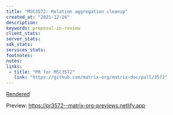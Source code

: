 ```yaml
---
title: "MSC3572: Relation aggregation cleanup"
created_at: "2021-12-16"
description:
keywords: proposal-in-review
client_stats:
server_stats:
sdk_stats:
services_stats:
footnotes:
notes:
links:
 - title: "PR for MSC3572"
   link: "https://github.com/matrix-org/matrix-doc/pull/3572"
---
```

[Rendered](https://github.com/matrix-org/matrix-doc/blob/aggregation-cleanup/proposals/3572-aggregation-cleanup.md)

<!-- Replace -->
Preview: https://pr3572--matrix-org-previews.netlify.app
<!-- Replace -->

